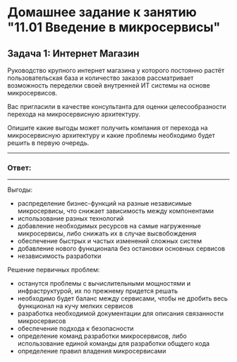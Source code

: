 # Домашнее задание к занятию "11.01 Введение в микросервисы"

## Задача 1: Интернет Магазин

Руководство крупного интернет магазина у которого постоянно растёт пользовательская база и количество заказов рассматривает возможность переделки своей внутренней ИТ системы на основе микросервисов. 

Вас пригласили в качестве консультанта для оценки целесообразности перехода на микросервисную архитектуру. 

Опишите какие выгоды может получить компания от перехода на микросервисную архитектуру и какие проблемы необходимо будет решить в первую очередь.

---
### Ответ:
---

Выгоды:
- распределение бизнес-функций на разные независимые микросервисы, что снижает зависимость между компонентами
- использование разных технологий
- добавление необходимых ресурсов на самые нагруженные микросервисы, либо снижать их в случае высвобождения
- обеспечение быстрых и частых изменений сложных систем
- добавление нового функционала без остановки основных сервисов
- независимость разработки

Решение первичных проблем:
- останутся проблемы с вычислительными мощностями и инфраструктурой, их по прежнему придется решать
- необходимо будет баланс между сервисами, чтобы не дробить весь функционал на кучу мелких сервисов
- разработка необходимой документации для описания связанности микросервисов
- обеспечение подхода к безопасности
- определение команд разработки микросервисов, либо использование единой команды для разработки общдего кода
- определение правил владения микросервисами
